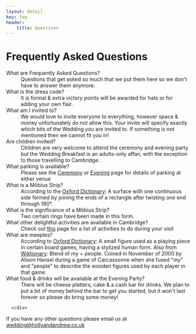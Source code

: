 ```yaml
---
layout: detail
key: faq
header:
    title: Questions
---
```


# Frequently Asked Questions

<div class="row">
  <div class="col-xs-12">
    <dl class="info-list">
        <dl>
            <dt>What are Frequently Asked Questions?</dt>
            <dd>Questions that get asked so much that we put them here so we don't have to answer them anymore.</dd>
            <dt>What is the dress code?</dt>
            <dd>It is formal &amp; extra victory points will be awarded for hats or for adding your own flair.</dd>
            <dt>What am I invited to?</dt>
            <dd>We would love to invite everyone to everything, however space &amp; money unfortunately do not allow this. Your invite will specify exactly which bits of the Wedding you are invited to. If something is not mentioned then we cannot fit you in!</dd>
            <dt>Are children invited?</dt>
            <dd>Children are very welcome to attend the ceremony and evening party but the Wedding Breakfast is an adults-only affair, with the exception to those travelling to Cambridge.</dd>
            <dt>What parking is available?</dt>
            <dd>Please see the <a href="/sections/ceremony">Ceremony</a> or <a href="/sections/reception">Evening</a> page for details of parking at either venue</dd>
            <dt>What is a M&#246;bius Strip?</dt>
            <dd>According to the <a href="http://www.oxforddictionaries.com/definition/english/mobius-strip?q=M%C3%B6bius+strip">Oxford Dictionary</a>: A surface with one continuous side formed by joining the ends of a rectangle after twisting one end through 180°.</dd>
            <dt>What is the significance of a M&#246;bius Strip?</dt>
            <dd>Two certain rings have been made in this form.</dd>
            <dt>What other delightful activities are available in Cambridge?</dt>
            <dd>Check out <a href="/sections/todocambridge">this</a> page for a list of activities to do during your visit</dd>
            <dt>What are meeples?</dt>
            <dd>According to <a href="http://www.oxforddictionaries.com/definition/english/meeple">Oxford Dictionary</a>: A small figure used as a playing piece in certain board games, having a stylized human form. Also from <a href="https://en.wiktionary.org/wiki/meeple">Wiktionary</a>: Blend of my +‎ people. Coined in November of 2000 by Alison Hansel during a game of Carcassonne when she fused "my" and "people" to describe the wooden figures used by each player in that game.</dd>
            <dt>What food &amp; drinks will be available at the Evening Party?</dt>
            <dd>There will be cheese platters, cake &amp; a cash bar for drinks. We plan to put a bit of money behind the bar to get you started, but it won't last forever so please do bring some money!</dd>
        </dl>

      </div>
  </div>
</div>


If you have any other questions please email us at [wedding@hollyandandrew.co.uk](mailto:wedding@hollyandandrew.co.uk)
